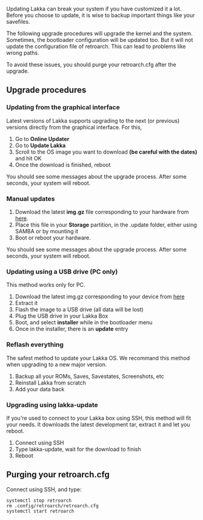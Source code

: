 Updating Lakka can break your system if you have customized it a lot. Before you choose to update, it is wise to backup important things like your savefiles.

The following upgrade procedures will upgrade the kernel and the system. Sometimes, the bootloader configuration will be updated too. But it will not update the configuration file of retroarch. This can lead to problems like wrong paths.

To avoid these issues, you should purge your retroarch.cfg after the upgrade.

## Upgrade procedures

### Updating from the graphical interface

Latest versions of Lakka supports upgrading to the next (or previous) versions directly from the graphical interface. For this,

1. Go to **Online Updater**
2. Go to **Update Lakka**
3. Scroll to the OS image you want to download **(be careful with the dates)** and hit OK
4. Once the download is finished, reboot

You should see some messages about the upgrade process. After some seconds, your system will reboot.

### Manual updates

1. Download the latest **img.gz** file corresponding to your hardware from [here](http://sources.lakka.tv/nightly/).
2. Place this file in your **Storage** partition, in the .update folder, either using SAMBA or by mounting it
3. Boot or reboot your hardware.

You should see some messages about the upgrade process. After some seconds, your system will reboot.

### Updating using a USB drive (PC only)

This method works only for PC.

1. Download the latest img.gz corresponding to your device from [here](http://sources.lakka.tv/nightly/)
2. Extract it
3. Flash the image to a USB drive (all data will be lost)
4. Plug the USB drive in your Lakka Box
5. Boot, and select **installer** while in the bootloader menu
6. Once in the installer, there is an **update** entry

### Reflash everything

The safest method to update your Lakka OS. We recommand this method when upgrading to a new major version.

1. Backup all your ROMs, Saves, Savestates, Screenshots, etc
2. Reinstall Lakka from scratch
3. Add your data back

### Upgrading using lakka-update

If you're used to connect to your Lakka box using SSH, this method will fit your needs. It downloads the latest development tar, extract it and let you reboot.

1. Connect using SSH
2. Type lakka-update, wait for the download to finish
3. Reboot

## Purging your retroarch.cfg

Connect using SSH, and type:

    systemctl stop retroarch
    rm .config/retroarch/retroarch.cfg
    systemctl start retroarch